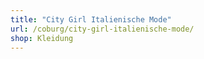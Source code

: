 ```yaml
---
title: "City Girl Italienische Mode"
url: /coburg/city-girl-italienische-mode/
shop: Kleidung
---
```

